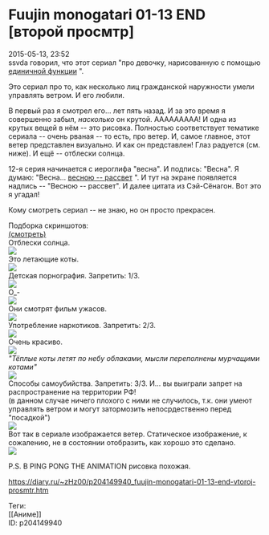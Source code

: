 Fuujin monogatari 01-13 END [второй просмтр]
=============================================

   
 2015-05-13, 23:52   
  ssvda говорил, что этот сериал "про девочку, нарисованную с помощью  [единичной функции](https://ru.wikipedia.org/wiki/%D0%A4%D1%83%D0%BD%D0%BA%D1%86%D0%B8%D1%8F_%D0%A5%D0%B5%D0%B2%D0%B8%D1%81%D0%B0%D0%B9%D0%B4%D0%B0)  ".   
   
 Это сериал про то, как несколько лиц гражданской наружности умели управлять ветром. И его любили.   
   
 В первый раз я смотрел его... лет пять назад. И за это время я совершенно забыл,  *насколько*  он крутой. ААААААААА! И одна из крутых вещей в нём -- это рисовка. Полностью соответствует тематике сериала -- очень рваная -- то есть, про ветер. И, самое главное, этот ветер представлен визуально. И как он представлен! Глаз радуется (см. ниже). И ещё -- отблески солнца.   
   
 12-я серия начинается с иероглифа "весна". И подпись: "Весна". Я думаю: "Весна...  [весною -- рассвет](http://www.lib.ru/INPROZ/SENAGON/pillowbook.txt)  ". И тут на экране появляется надпись -- "Весною -- рассвет". И далее цитата из Сэй-Сёнагон. Вот это я угадал!   
   
 Кому смотреть сериал -- не знаю, но он просто прекрасен.   
   
 Подборка скриншотов:   
  [(смотреть)](https://zHz00.diary.ru/p204149940.htm?index=1#linkmore204149940m1)       
 Отблески солнца.   
  [![](https://i.imgur.com/Sxs1GJ5l.png)](https://i.imgur.com/Sxs1GJ5.png)    
 Это летающие коты.   
  [![](https://i.imgur.com/e25DB8Al.png)](https://i.imgur.com/e25DB8A.png)    
 Детская порнография. Запретить: 1/3.   
  [![](https://i.imgur.com/x4FurJ6l.png)](https://i.imgur.com/x4FurJ6.png)    
 О\_-   
  [![](https://i.imgur.com/loZPJ7ol.png)](https://i.imgur.com/loZPJ7o.png)    
 Они смотрят фильм ужасов.   
  [![](https://i.imgur.com/vGO8U1cl.png)](https://i.imgur.com/vGO8U1c.png)    
 Употребление наркотиков. Запретить: 2/3.   
  [![](https://i.imgur.com/DUEY06al.png)](https://i.imgur.com/DUEY06a.png)    
 Очень красиво.   
  [![](https://i.imgur.com/TVjLR7Tl.png)](https://i.imgur.com/TVjLR7T.png)    
  *"Тёплые коты летят по небу облаками, мысли переполнены мурчащими котами"*    
  [![](https://i.imgur.com/z3Wh61hl.png)](https://i.imgur.com/z3Wh61h.png)    
 Способы самоубийства. Запретить: 3/3. И... вы выиграли запрет на распространение на территории РФ!   
 (в данном случае ничего плохого с ними не случилось, т.к. они умеют управлять ветром и могут затормозить непосрдественно перед "посадкой")   
  [![](https://i.imgur.com/w8pAhoIl.png)](https://i.imgur.com/w8pAhoI.png)    
 Вот так в сериале изображается ветер. Статическое изображение, к сожалению, не в состоянии отобразить, как хорошо это сделано.   
  [![](https://i.imgur.com/GNehPSFl.png)](https://i.imgur.com/GNehPSF.png)    
   
      
   
 P.S. В PING PONG THE ANIMATION рисовка похожая.   
    
 <https://diary.ru/~zHz00/p204149940_fuujin-monogatari-01-13-end-vtoroj-prosmtr.htm>   
   
 Теги:   
 [[Аниме]]   
 ID: p204149940